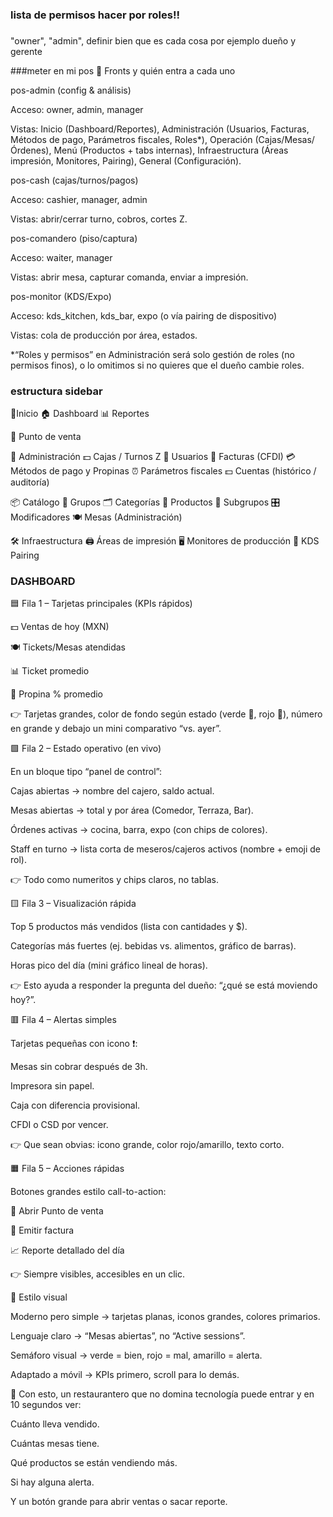 ### lista de permisos hacer por roles!!

###

"owner", "admin", definir bien que es cada cosa por ejemplo dueño y gerente

###meter en mi pos
🧭 Fronts y quién entra a cada uno

pos-admin (config & análisis)

Acceso: owner, admin, manager

Vistas: Inicio (Dashboard/Reportes), Administración (Usuarios, Facturas, Métodos de pago, Parámetros fiscales, Roles\*), Operación (Cajas/Mesas/Órdenes), Menú (Productos + tabs internas), Infraestructura (Áreas impresión, Monitores, Pairing), General (Configuración).

pos-cash (cajas/turnos/pagos)

Acceso: cashier, manager, admin

Vistas: abrir/cerrar turno, cobros, cortes Z.

pos-comandero (piso/captura)

Acceso: waiter, manager

Vistas: abrir mesa, capturar comanda, enviar a impresión.

pos-monitor (KDS/Expo)

Acceso: kds_kitchen, kds_bar, expo (o vía pairing de dispositivo)

Vistas: cola de producción por área, estados.

\*“Roles y permisos” en Administración será solo gestión de roles (no permisos finos), o lo omitimos si no quieres que el dueño cambie roles.

### estructura sidebar

🚀Inicio
🏠 Dashboard
📊 Reportes

🛒 Punto de venta

📘 Administración
💵 Cajas / Turnos Z
👥 Usuarios
🧾 Facturas (CFDI)
💳 Métodos de pago y Propinas
⏰ Parámetros fiscales
💵 Cuentas (histórico / auditoría)

📦 Catálogo
📑 Grupos
🗂️ Categorías
🍩 Productos
🧩 Subgrupos
🎛️ Modificadores
🍽️ Mesas (Administración)

🛠️ Infraestructura
🖨️ Áreas de impresión
🖥️ Monitores de producción
🔗 KDS Pairing

### DASHBOARD

🟦 Fila 1 – Tarjetas principales (KPIs rápidos)

💵 Ventas de hoy (MXN)

🍽️ Tickets/Mesas atendidas

📊 Ticket promedio

💸 Propina % promedio

👉 Tarjetas grandes, color de fondo según estado (verde 🔼, rojo 🔽), número en grande y debajo un mini comparativo “vs. ayer”.

🟩 Fila 2 – Estado operativo (en vivo)

En un bloque tipo “panel de control”:

Cajas abiertas → nombre del cajero, saldo actual.

Mesas abiertas → total y por área (Comedor, Terraza, Bar).

Órdenes activas → cocina, barra, expo (con chips de colores).

Staff en turno → lista corta de meseros/cajeros activos (nombre + emoji de rol).

👉 Todo como numeritos y chips claros, no tablas.

🟨 Fila 3 – Visualización rápida

Top 5 productos más vendidos (lista con cantidades y $).

Categorías más fuertes (ej. bebidas vs. alimentos, gráfico de barras).

Horas pico del día (mini gráfico lineal de horas).

👉 Esto ayuda a responder la pregunta del dueño: “¿qué se está moviendo hoy?”.

🟥 Fila 4 – Alertas simples

Tarjetas pequeñas con icono ❗:

Mesas sin cobrar después de 3h.

Impresora sin papel.

Caja con diferencia provisional.

CFDI o CSD por vencer.

👉 Que sean obvias: icono grande, color rojo/amarillo, texto corto.

🟧 Fila 5 – Acciones rápidas

Botones grandes estilo call-to-action:

🛒 Abrir Punto de venta

🧾 Emitir factura

📈 Reporte detallado del día

👉 Siempre visibles, accesibles en un clic.

🎨 Estilo visual

Moderno pero simple → tarjetas planas, iconos grandes, colores primarios.

Lenguaje claro → “Mesas abiertas”, no “Active sessions”.

Semáforo visual → verde = bien, rojo = mal, amarillo = alerta.

Adaptado a móvil → KPIs primero, scroll para lo demás.

📌 Con esto, un restaurantero que no domina tecnología puede entrar y en 10 segundos ver:

Cuánto lleva vendido.

Cuántas mesas tiene.

Qué productos se están vendiendo más.

Si hay alguna alerta.

Y un botón grande para abrir ventas o sacar reporte.
